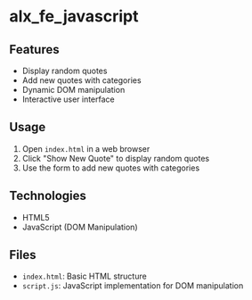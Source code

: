 # alx_fe_javascript
## Features
- Display random quotes
- Add new quotes with categories
- Dynamic DOM manipulation
- Interactive user interface

## Usage
1. Open `index.html` in a web browser
2. Click "Show New Quote" to display random quotes
3. Use the form to add new quotes with categories

## Technologies
- HTML5
- JavaScript (DOM Manipulation)

## Files
- `index.html`: Basic HTML structure
- `script.js`: JavaScript implementation for DOM manipulation
